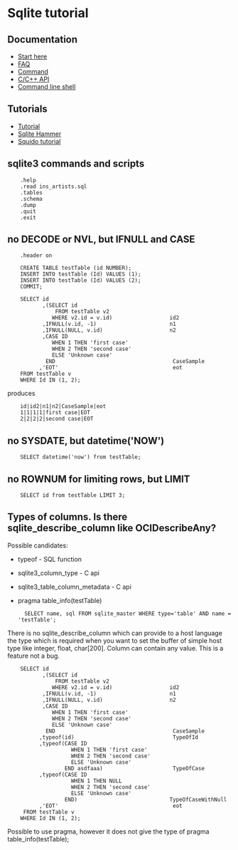 # Sqlite tutorial

## Documentation

* [Start here](http://www.sqlite.org/docs.html)
* [FAQ](http://www.sqlite.org/faq.html)
* [Command](http://www.sqlite.org/lang.html)
* [C/C++ API](http://www.sqlite.org/c3ref/funclist.html)
* [Command line shell](http://www.sqlite.org/sqlite.html)

## Tutorials

* [Tutorial](http://souptonuts.sourceforge.net/readme_sqlite_tutorial.html)
* [Sqlite Hammer](http://www.squidoo.com/sqlitehammer)
* [Squido tutorial](http://www.squidoo.com/sqlitetutorial)

## sqlite3 commands and scripts

        .help
        .read ins_artists.sql
        .tables
        .schema
        .dump
        .quit
        .exit

## no DECODE or NVL, but IFNULL and CASE

        .header on

        CREATE TABLE testTable (id NUMBER);
        INSERT INTO testTable (Id) VALUES (1);
        INSERT INTO testTable (Id) VALUES (2);
        COMMIT;

        SELECT id
               ,(SELECT id
                   FROM testTable v2
                  WHERE v2.id = v.id)                  id2
               ,IFNULL(v.id, -1)                       n1
               ,IFNULL(NULL, v.id)                     n2
               ,CASE ID
                  WHEN 1 THEN 'first case'
                  WHEN 2 THEN 'second case'
                  ELSE 'Unknown case'
                END                                     CaseSample
              ,'EOT'                                    eot
        FROM testTable v
        WHERE Id IN (1, 2);

produces

        id|id2|n1|n2|CaseSample|eot
        1|1|1|1|first case|EOT
        2|2|2|2|second case|EOT

## no SYSDATE, but datetime('NOW')

        SELECT datetime('now') from testTable;

## no ROWNUM for limiting rows, but LIMIT

        SELECT id from testTable LIMIT 3;


## Types of columns. Is there sqlite_describe_column like OCIDescribeAny?

Possible candidates:
* typeof - SQL function
* sqlite3_column_type           - C api
* sqlite3_table_column_metadata - C api
* pragma table_info(testTable)

        SELECT name, sql FROM sqlite_master WHERE type='table' AND name = 'testTable';

There is no sqlite_describe_column which can provide to a host language the type which is required when you want to set the buffer of simple host type like integer, float, char[200].
Column can contain any value. This is a feature not a bug.

        SELECT id
               ,(SELECT id
                   FROM testTable v2
                  WHERE v2.id = v.id)                  id2
               ,IFNULL(v.id, -1)                       n1
               ,IFNULL(NULL, v.id)                     n2
               ,CASE ID
                  WHEN 1 THEN 'first case'
                  WHEN 2 THEN 'second case'
                  ELSE 'Unknown case'
                END                                     CaseSample
              ,typeof(id)                               TypeOfId
              ,typeof(CASE ID
                        WHEN 1 THEN 'first case'
                        WHEN 2 THEN 'second case'
                        ELSE 'Unknown case'
                      END asdfaaa)                      TypeOfCase
              ,typeof(CASE ID
                        WHEN 1 THEN NULL
                        WHEN 2 THEN 'second case'
                        ELSE 'Unknown case'
                      END)                             TypeOfCaseWithNull
              ,'EOT'                                    eot
         FROM testTable v
        WHERE Id IN (1, 2);

Possible to use pragma, however it does not give the type of
pragma table_info(testTable);

